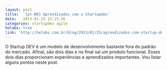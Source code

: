 ```yaml
---
layout: post
title:  '[pt-BR] Aprendizados com o Startupdev'
date:   2013-01-25 12:15:36
categories: startupdev agile
helabs: true
link: 'http://helabs.com.br/blog/2013/01/25/aprendizados-com-startup-dev/'
---
```


O Startup DEV é um modelo de desenvolvimento bastante fora do padrão do mercado. Afinal, são dois dias e no final sai um produto funcional. Esses dois dias proporcionam experiências e aprendizados importantes. Vou listar alguns pontos neste post.
